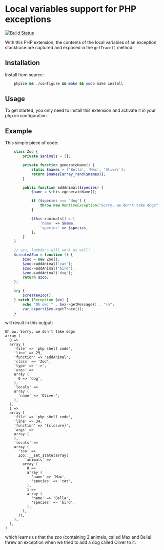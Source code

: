 Local variables support for PHP exceptions
==========================================

[![Build Status](http://img.shields.io/travis/mcuelenaere/php-exception-locals.svg)](https://travis-ci.org/mcuelenaere/php-exception-locals)

With this PHP extension, the contents of the local variables of an exception' stacktrace are captured and exposed in the `getTrace()` method.

Installation
------------

Install from source:

```bash
	phpize && ./configure && make && sudo make install
```

Usage
-----

To get started, you only need to install this extension and activate it in your php.ini configuration.

Example
-------

This simple piece of code:

```php
	class Zoo {
		private $animals = [];

		private function generateName() {
			static $names = ['Bella', 'Max', 'Oliver'];
			return $names[array_rand($names)];
		}

		public function addAnimal($species) {
			$name = $this->generateName();

			if ($species === 'dog') {
				throw new RuntimeException("Sorry, we don't take dogs");
			}

			$this->animals[] = [
				'name' => $name,
				'species' => $species,
			];
		}
	}

	// yes, lambda's will work as well!
	$createAZoo = function () {
		$zoo = new Zoo();
		$zoo->addAnimal('cat');
		$zoo->addAnimal('bird');
		$zoo->addAnimal('dog');
		return $zoo;
	};

	try {
		$createAZoo();
	} catch (Exception $ex) {
		echo "Oh ow: " . $ex->getMessage() . "\n";
		var_export($ex->getTrace());
	}
```

will result in this output:

```
Oh ow: Sorry, we don't take dogs
array (
  0 =>
  array (
    'file' => 'php shell code',
    'line' => 29,
    'function' => 'addAnimal',
    'class' => 'Zoo',
    'type' => '->',
    'args' =>
    array (
      0 => 'dog',
    ),
    'locals' =>
    array (
      'name' => 'Oliver',
    ),
  ),
  1 =>
  array (
    'file' => 'php shell code',
    'line' => 34,
    'function' => '{closure}',
    'args' =>
    array (
    ),
    'locals' =>
    array (
      'zoo' =>
      Zoo::__set_state(array(
         'animals' =>
        array (
          0 =>
          array (
            'name' => 'Max',
            'species' => 'cat',
          ),
          1 =>
          array (
            'name' => 'Bella',
            'species' => 'bird',
          ),
        ),
      )),
    ),
  ),
)
```

which learns us that the zoo (containing 2 animals, called Max and Bella) threw an exception when we tried to add a dog called Oliver to it.